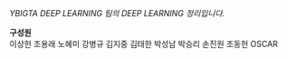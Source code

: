 *YBIGTA DEEP LEARNING 팀의 DEEP LEARNING 정리입니다.* <br>

**구성원** <br>
이상헌
조용래
노혜미
강병규
김지중
김태한
박성남
박승리
손진원
조동헌
OSCAR
